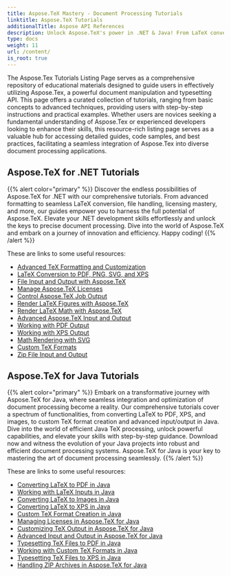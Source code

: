 ```yaml
---
title: Aspose.TeX Mastery - Document Processing Tutorials
linktitle: Aspose.TeX Tutorials
additionalTitle: Aspose API References
description: Unlock Aspose.TeX's power in .NET & Java! From LaTeX conversion to advanced formatting, these tutorials guide novice to pro developers. Happy coding!
type: docs
weight: 11
url: /content/
is_root: true
---
```


The Aspose.Tex Tutorials Listing Page serves as a comprehensive repository of educational materials designed to guide users in effectively utilizing Aspose.Tex, a powerful document manipulation and typesetting API. This page offers a curated collection of tutorials, ranging from basic concepts to advanced techniques, providing users with step-by-step instructions and practical examples. Whether users are novices seeking a fundamental understanding of Aspose.Tex or experienced developers looking to enhance their skills, this resource-rich listing page serves as a valuable hub for accessing detailed guides, code samples, and best practices, facilitating a seamless integration of Aspose.Tex into diverse document processing applications.

## Aspose.TeX for .NET Tutorials
{{% alert color="primary" %}}
Discover the endless possibilities of Aspose.TeX for .NET with our comprehensive tutorials. From advanced formatting to seamless LaTeX conversion, file handling, licensing mastery, and more, our guides empower you to harness the full potential of Aspose.TeX. Elevate your .NET development skills effortlessly and unlock the keys to precise document processing. Dive into the world of Aspose.TeX and embark on a journey of innovation and efficiency. Happy coding!
{{% /alert %}}

These are links to some useful resources:
 
- [Advanced TeX Formatting and Customization](./net/advanced-formatting-and-customization/)
- [LaTeX Conversion to PDF, PNG, SVG, and XPS](./net/latex-conversion/)
- [File Input and Output with Aspose.TeX](./net/file-input-output/)
- [Manage Aspose.TeX Licenses](./net/licensing/)
- [Control Aspose.TeX Job Output](./net/job-output/)
- [Render LaTeX Figures with Aspose.TeX](./net/render-latex-figures/)
- [Render LaTeX Math with Aspose.TeX](./net/render-latex-math/)
- [Advanced Aspose.TeX Input and Output](./net/advanced-io/)
- [Working with PDF Output](./net/pdf-output/)
- [Working with XPS Output](./net/xps-output/)
- [Math Rendering with SVG](./net/svg-math-rendering/)
- [Custom TeX Formats](./net/custom-tex-formats/)
- [Zip File Input and Output](./net/zip-file-io/)


## Aspose.TeX for Java Tutorials
{{% alert color="primary" %}}
Embark on a transformative journey with Aspose.TeX for Java, where seamless integration and optimization of document processing become a reality. Our comprehensive tutorials cover a spectrum of functionalities, from converting LaTeX to PDF, XPS, and images, to custom TeX format creation and advanced input/output in Java. Dive into the world of efficient Java TeX processing, unlock powerful capabilities, and elevate your skills with step-by-step guidance. Download now and witness the evolution of your Java projects into robust and efficient document processing systems. Aspose.TeX for Java is your key to mastering the art of document processing seamlessly.
{{% /alert %}}

These are links to some useful resources:

- [Converting LaTeX to PDF in Java](./java/converting-lato-pdf/)
- [Working with LaTeX Inputs in Java](./java/working-with-lainputs/)
- [Converting LaTeX to Images in Java](./java/converting-lato-images/)
- [Converting LaTeX to XPS in Java](./java/converting-lato-xps/)
- [Custom TeX Format Creation in Java](./java/custom-format/)
- [Managing Licenses in Aspose.TeX for Java](./java/managing-licenses/)
- [Customizing TeX Output in Aspose.TeX for Java](./java/customizing-output/)
- [Advanced Input and Output in Aspose.TeX for Java](./java/advanced-io/)
- [Typesetting TeX Files to PDF in Java](./java/typesetting-tex-to-pdf/)
- [Working with Custom TeX Formats in Java](./java/custom-tex-formats/)
- [Typesetting TeX Files to XPS in Java](./java/typesetting-tex-to-xps/)
- [Handling ZIP Archives in Aspose.TeX for Java](./java/zip-archives/)
